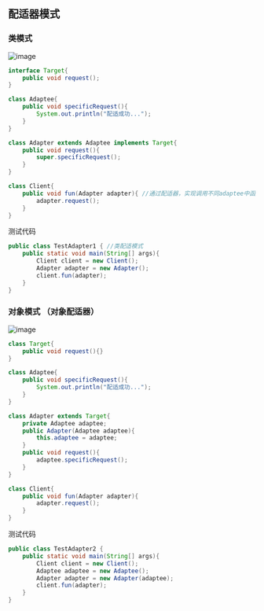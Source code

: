 ## 配适器模式
### 类模式  
![image](https://user-images.githubusercontent.com/41529680/147865975-a8d3adf7-8b9a-4a9b-918d-56b08f0fa9d2.png)

```java
interface Target{
    public void request();
}

class Adaptee{
    public void specificRequest(){
        System.out.println("配适成功...");
    }
}

class Adapter extends Adaptee implements Target{
    public void request(){
        super.specificRequest();
    }
}

class Client{
    public void fun(Adapter adapter){ //通过配适器，实现调用不同adaptee中函数的功能
        adapter.request();
    }
}
```  
测试代码  
```java
public class TestAdapter1 { //类配适模式
    public static void main(String[] args){
        Client client = new Client();
        Adapter adapter = new Adapter();
        client.fun(adapter);
    }
}
```  

### 对象模式 （对象配适器） 
![image](https://user-images.githubusercontent.com/41529680/147865990-c8345453-3e5a-4e5d-8b6c-2f1fd44a7a7a.png)
  
```java
class Target{
    public void request(){}
}

class Adaptee{
    public void specificRequest(){
        System.out.println("配适成功...");
    }
}

class Adapter extends Target{
    private Adaptee adaptee;
    public Adapter(Adaptee adaptee){
        this.adaptee = adaptee;
    }
    public void request(){
        adaptee.specificRequest();
    }
}

class Client{
    public void fun(Adapter adapter){
        adapter.request();
    }
}

```

测试代码

```java
public class TestAdapter2 {
    public static void main(String[] args){
        Client client = new Client();
        Adaptee adaptee = new Adaptee();
        Adapter adapter = new Adapter(adaptee);
        client.fun(adapter);
    }
}

```










